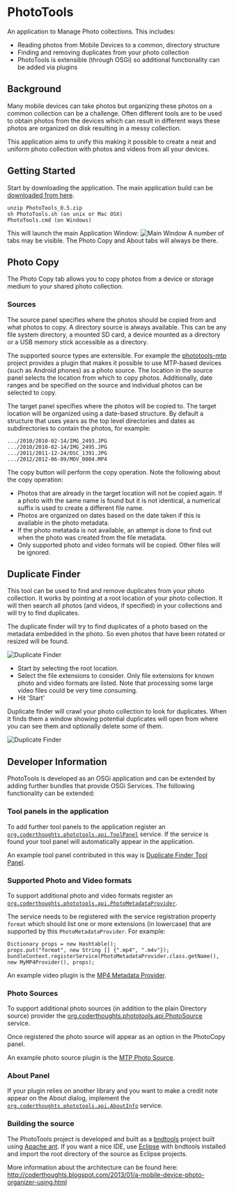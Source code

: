 PhotoTools
==========

An application to Manage Photo collections. This includes:
* Reading photos from Mobile Devices to a common, directory structure
* Finding and removing duplicates from your photo collection
* PhotoTools is extensible (through OSGi) so additional functionality can be added via plugins

Background
----------
Many mobile devices can take photos but organizing these photos on a common collection can be a challenge.
Often different tools are to be used to obtain photos from the devices which can result in different ways these photos are
organized on disk resulting in a messy collection.

This application aims to unify this making it possible to create a neat and uniform photo collection with photos and videos
from all your devices.

Getting Started
---------------

Start by downloading the application. The main application build can be [downloaded from here](http://code.google.com/p/coderthoughts/downloads/list).

    unzip PhotoTools_0.5.zip
    sh PhotoTools.sh (on unix or Mac OSX)
    PhotoTools.cmd (on Windows)
    
This will launch the main Application Window:
![Main Window](https://raw.github.com/phototools/phototools/master/docs/images/PhotoTools.png "Main Window")
A number of tabs may be visible. The Photo Copy and About tabs will always be there.


Photo Copy
----------
The Photo Copy tab allows you to copy photos from a device or storage medium to your shared photo collection.

### Sources
The source panel specifies where the photos should be copied from and what photos to copy. A directory source is always 
available. This can be any file system directory, a mounted SD card, a device mounted as a directory or a USB memory stick 
accessible as a directory.

The supported source types are extensible. For example the [phototools-mtp](http://github.com/phototools/phototools-mtp) project
provides a plugin that makes it possible to use MTP-based devices (such as Android phones) as a photo source.
The location in the source panel selects the location from which to copy photos.
Additionally, date ranges and be specified on the source and individual photos can be selected to copy.

The target panel specifies where the photos will be copied to. The target location will be organized using a date-based 
structure. By default a structure that uses years as the top level directories and dates as subdirectories to contain the
photos, for example:

    .../2010/2010-02-14/IMG_2493.JPG
    .../2010/2010-02-14/IMG_2495.JPG
    .../2011/2011-12-24/DSC_1391.JPG
    .../2012/2012-06-09/MOV_0004.MP4
    
The copy button will perform the copy operation. Note the following about the copy operation:
* Photos that are already in the target location will not be copied again. If a photo with the same name is found but it is not identical, a numerical suffix is used to create a different file name.
* Photos are organized on dates based on the date taken if this is available in the photo metadata. 
* If the photo metatada is not available, an attempt is done to find out when the photo was created from the file metadata.
* Only supported photo and video formats will be copied. Other files will be ignored.


Duplicate Finder
----------------
This tool can be used to find and remove duplicates from your photo collection. It works by pointing at a root location
of your photo collection. It will then search all photos (and videos, if specified) in your collections and will try to 
find duplicates.

The duplicate finder will try to find duplicates of a photo based on the metadata embedded in the photo. So even 
photos that have been rotated or resized will be found.

![Duplicate Finder](https://raw.github.com/phototools/phototools/master/docs/images/DupFinder.png "Duplicate Finder")

* Start by selecting the root location. 
* Select the file extensions to consider. Only file extensions for known photo and video formats are listed. Note that processing some large video files could be very time consuming.
* Hit 'Start'

Duplicate finder will crawl your photo collection to look for duplicates. When it finds them a window showing potential 
duplicates will open from where you can see them and optionally delete some of them.

![Duplicate Finder](https://raw.github.com/phototools/phototools/master/docs/images/DupFinder2.png "Duplicate Finder")


Developer Information
---------------------
PhotoTools is developed as an OSGi application and can be extended by adding further bundles that provide OSGi Services.
The following functionality can be extended:

### Tool panels in the application
To add further tool panels to the application register an [`org.coderthoughts.phototools.api.ToolPanel`](http://github.com/phototools/phototools/blob/master/phototools.api/src/org/coderthoughts/phototools/api/ToolPanel.java) service. If the service
is found your tool panel will automatically appear in the application.

An example tool panel contributed in this way is [Duplicate Finder Tool Panel](http://github.com/phototools/phototools/blob/master/phototools.dupfinder/src/org/coderthoughts/phototools/dupfinder/impl/ui/DuplicateFinderToolPanel.java).

### Supported Photo and Video formats
To support additional photo and video formats register an [`org.coderthoughts.phototools.api.PhotoMetadataProvider`](http://github.com/phototools/phototools/blob/master/phototools.api/src/org/coderthoughts/phototools/api/PhotoMetadataProvider.java).

The service needs to be registered with the service registration property `format` which should list one or more extensions
(in lowercase) that are supported by this `PhotoMetadataProvider`. For example:

    Dictionary props = new Hashtable();
    props.put("format", new String [] {".mp4", ".m4v"});
    bundleContext.registerService(PhotoMetadataProvider.class.getName(), new MyMP4Provider(), props);

An example video plugin is the [MP4 Metadata Provider](http://github.com/phototools/phototools/blob/master/phototools.mp4/src/org/coderthoughts/phototools/mp4/impl/MP4MetadataProvider.java).

### Photo Sources
To support additional photo sources (in addition to the plain Directory source) provider the 
[org.coderthoughts.phototools.api.PhotoSource](http://github.com/phototools/phototools/blob/master/phototools.api/src/org/coderthoughts/phototools/api/PhotoSource.java) service.

Once registered the photo source will appear as an option in the PhotoCopy panel.

An example photo source plugin is the [MTP Photo Source](http://github.com/phototools/phototools-mtp/blob/master/phototools.mtp/src/org/coderthoughts/phototools/mtp/impl/MTPPhotoSource.java).

### About Panel
If your plugin relies on another library and you want to make a credit note appear on the About dialog, implement the
[`org.coderthoughts.phototools.api.AboutInfo`](http://github.com/phototools/phototools/blob/master/phototools.api/src/org/coderthoughts/phototools/api/AboutInfo.java) service.

### Building the source
The PhotoTools project is developed and built as a [bndtools](http://bndtools.org/) project built using [Apache ant](http://ant.apache.org/).
If you want a nice IDE, use [Eclipse](http://eclipse.org/) with bndtools installed and import the root directory of the source as Eclipse projects.

More information about the architecture can be found here: http://coderthoughts.blogspot.com/2013/01/a-mobile-device-photo-organizer-using.html
